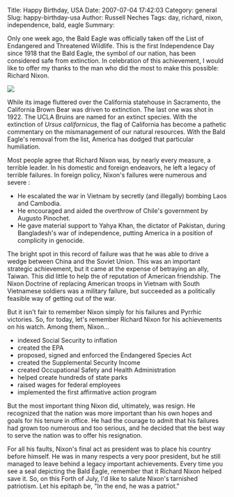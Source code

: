 Title: Happy Birthday, USA
Date: 2007-07-04 17:42:03
Category: general
Slug: happy-birthday-usa
Author: Russell Neches
Tags: day, richard, nixon, independence, bald, eagle
Summary: 


Only one week ago, the Bald Eagle was officially taken off the List of
Endangered and Threatened Wildlife. This is the first Independence Day
since 1918 that the Bald Eagle, the symbol of our nation, has been
considered safe from extinction. In celebration of this achievement, I
would like to offer my thanks to the man who did the most to make this
possible: Richard Nixon.

![](http://vort.org/media/images/eagle.jpg)

While its image fluttered over the California statehouse in Sacramento,
the California Brown Bear was driven to extinction. The last one was
shot in 1922. The UCLA Bruins are named for an extinct species. With the
extinction of *Ursus californicus*, the flag of California has become a
pathetic commentary on the mismanagement of our natural resources. With
the Bald Eagle's removal from the list, America has dodged that
particular humiliation.

Most people agree that Richard Nixon was, by nearly every measure, a
terrible leader. In his domestic and foreign endeavors, he left a legacy
of terrible failures. In foreign policy, Nixon's failures were numerous
and severe :

-   He escalated the war in Vietnam by secretly (and illegally) bombing
    Laos and Cambodia.
-   He encouraged and aided the overthrow of Chile's government by
    Augusto Pinochet.
-   He gave material support to Yahya Khan, the dictator of Pakistan,
    during Bangladesh's war of independence, putting America in a
    position of complicity in genocide.

The bright spot in this record of failure was that he was able to drive
a wedge between China and the Soviet Union. This was an important
strategic achievement, but it came at the expense of betraying an ally,
Taiwan. This did little to help the of reputation of American
friendship. The Nixon Doctrine of replacing American troops in Vietnam
with South Vietnamese soldiers was a military failure, but succeeded as
a politically feasible way of getting out of the war.

But it isn't fair to remember Nixon simply for his failures and Pyrrhic
victories. So, for today, let's remember Richard Nixon for his
achievements on his watch. Among them, Nixon...

-   indexed Social Security to inflation
-   created the EPA
-   proposed, signed and enforced the Endangered Species Act
-   created the Supplemental Security Income
-   created Occupational Safety and Health Administration
-   helped create hundreds of state parks
-   raised wages for federal employees
-   implemented the first affirmative action program

But the most important thing Nixon did, ultimately, was resign. He
recognized that the nation was more important than his own hopes and
goals for his tenure in office. He had the courage to admit that his
failures had grown too numerous and too serious, and he decided that the
best way to serve the nation was to offer his resignation.

For all his faults, Nixon's final act as president was to place his
country before himself. He was in many respects a very poor president,
but he still managed to leave behind a legacy important achievements.
Every time you see a seal depicting the Bald Eagle, remember that it
Richard Nixon helped save it. So, on this Forth of July, I'd like to
salute Nixon's tarnished patriotism. Let his epitaph be, "In the end, he
was a patriot."
